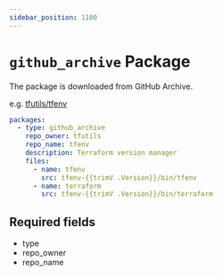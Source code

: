 ```yaml
---
sidebar_position: 1100
---
```


# `github_archive` Package

The package is downloaded from GitHub Archive.

e.g. [tfutils/tfenv](https://github.com/clivm/aqua-registry/blob/main/pkgs/tfutils/tfenv/registry.yaml)

```yaml
packages:
  - type: github_archive
    repo_owner: tfutils
    repo_name: tfenv
    description: Terraform version manager
    files:
      - name: tfenv
        src: tfenv-{{trimV .Version}}/bin/tfenv
      - name: terraform
        src: tfenv-{{trimV .Version}}/bin/terraform
```

## Required fields

* type
* repo_owner
* repo_name
